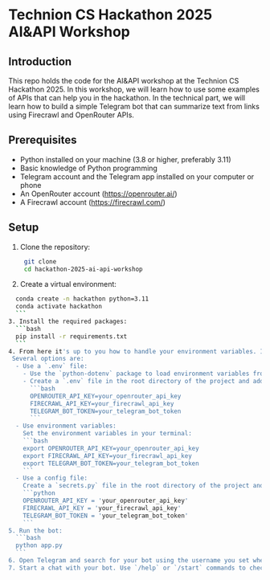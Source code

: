 # Technion CS Hackathon 2025 AI&API Workshop

## Introduction
This repo holds the code for the AI&API workshop at the Technion CS Hackathon 2025.
In this workshop, we will learn how to use some examples of APIs that can help you in the hackathon.
In the technical part, we will learn how to build a simple Telegram bot that can summarize text from links using Firecrawl and OpenRouter APIs.

## Prerequisites
- Python installed on your machine (3.8 or higher, preferably 3.11)
- Basic knowledge of Python programming
- Telegram account and the Telegram app installed on your computer or phone
- An OpenRouter account (https://openrouter.ai/)
- A Firecrawl account (https://firecrawl.com/)

## Setup
1. Clone the repository:
   ```bash
    git clone
    cd hackathon-2025-ai-api-workshop
    ```
2. Create a virtual environment:
  ```bash
    conda create -n hackathon python=3.11
    conda activate hackathon
    ```
3. Install the required packages:
    ```bash
    pip install -r requirements.txt
    ```
4. From here it's up to you how to handle your environment variables. In the `app.py` file we show several options for that.
   Several options are:
    - Use a `.env` file: 
      - Use the `python-dotenv` package to load environment variables from a `.env` file.
      - Create a `.env` file in the root directory of the project and add your API keys:
        ```bash
        OPENROUTER_API_KEY=your_openrouter_api_key
        FIRECRAWL_API_KEY=your_firecrawl_api_key
        TELEGRAM_BOT_TOKEN=your_telegram_bot_token
        ```
    - Use environment variables:
      Set the environment variables in your terminal:
      ```bash
      export OPENROUTER_API_KEY=your_openrouter_api_key
      export FIRECRAWL_API_KEY=your_firecrawl_api_key
      export TELEGRAM_BOT_TOKEN=your_telegram_bot_token
      ```
    - Use a config file:
      Create a `secrets.py` file in the root directory of the project and add your API keys:
      ```python
      OPENROUTER_API_KEY = 'your_openrouter_api_key'
      FIRECRAWL_API_KEY = 'your_firecrawl_api_key'
      TELEGRAM_BOT_TOKEN = 'your_telegram_bot_token'
      ```
5. Run the bot:
    ```bash
    python app.py
    ```
6. Open Telegram and search for your bot using the username you set when creating the bot.
7. Start a chat with your bot. Use `/help` or `/start` commands to check if everything works. Then use the `/ask <LINK>` command to ask the bot to summarize a link.